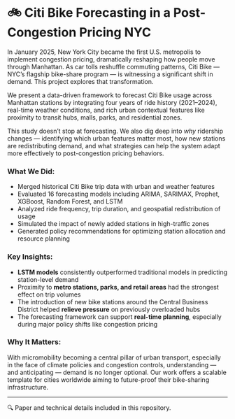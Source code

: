 # 🚲 Citi Bike Forecasting in a Post-Congestion Pricing NYC

In January 2025, New York City became the first U.S. metropolis to implement congestion pricing, dramatically reshaping how people move through Manhattan. As car tolls reshuffle commuting patterns, Citi Bike — NYC’s flagship bike-share program — is witnessing a significant shift in demand. This project explores that transformation.

We present a data-driven framework to forecast Citi Bike usage across Manhattan stations by integrating four years of ride history (2021–2024), real-time weather conditions, and rich urban contextual features like proximity to transit hubs, malls, parks, and residential zones.

This study doesn’t stop at forecasting. We also dig deep into *why* ridership changes — identifying which urban features matter most, how new stations are redistributing demand, and what strategies can help the system adapt more effectively to post-congestion pricing behaviors.

### What We Did:
- Merged historical Citi Bike trip data with urban and weather features
- Evaluated 16 forecasting models including ARIMA, SARIMAX, Prophet, XGBoost, Random Forest, and LSTM
- Analyzed ride frequency, trip duration, and geospatial redistribution of usage
- Simulated the impact of newly added stations in high-traffic zones
- Generated policy recommendations for optimizing station allocation and resource planning

### Key Insights:
- **LSTM models** consistently outperformed traditional models in predicting station-level demand
- Proximity to **metro stations, parks, and retail areas** had the strongest effect on trip volumes
- The introduction of new bike stations around the Central Business District helped **relieve pressure** on previously overloaded hubs
- The forecasting framework can support **real-time planning**, especially during major policy shifts like congestion pricing

### Why It Matters:
With micromobility becoming a central pillar of urban transport, especially in the face of climate policies and congestion controls, understanding — and anticipating — demand is no longer optional. Our work offers a scalable template for cities worldwide aiming to future-proof their bike-sharing infrastructure.

---


🔍 Paper and technical details included in this repository.

